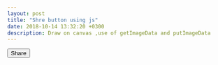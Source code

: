 ```yaml
---
layout: post
title: "Shre button using js"
date: 2018-10-14 13:32:20 +0300
description: Draw on canvas ,use of getImageData and putImageData
---
```


		
<button id="shareButton">Share</button>
<div class="clearfix"></div>

<script type="text/javascript">
    let shareButton =  document.getElementById('shareButton');

    shareButton.addEventListener("click", async () => {
  navigator.share({
    title: document.title,
    text: "Hello World",
    url: window.location.href
}).then(() => console.log('Successful share'))
.catch((error) => console.log('Error sharing:', error));

});
</script>